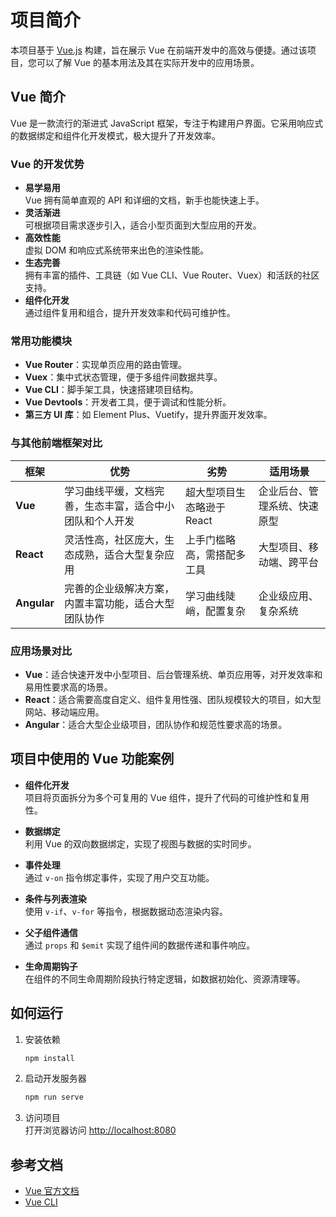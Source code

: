 # 项目简介

本项目基于 [Vue.js](https://vuejs.org/) 构建，旨在展示 Vue 在前端开发中的高效与便捷。通过该项目，您可以了解 Vue 的基本用法及其在实际开发中的应用场景。

## Vue 简介

Vue 是一款流行的渐进式 JavaScript 框架，专注于构建用户界面。它采用响应式的数据绑定和组件化开发模式，极大提升了开发效率。

### Vue 的开发优势

- **易学易用**  
    Vue 拥有简单直观的 API 和详细的文档，新手也能快速上手。
- **灵活渐进**  
    可根据项目需求逐步引入，适合小型页面到大型应用的开发。
- **高效性能**  
    虚拟 DOM 和响应式系统带来出色的渲染性能。
- **生态完善**  
    拥有丰富的插件、工具链（如 Vue CLI、Vue Router、Vuex）和活跃的社区支持。
- **组件化开发**  
    通过组件复用和组合，提升开发效率和代码可维护性。

### 常用功能模块

- **Vue Router**：实现单页应用的路由管理。
- **Vuex**：集中式状态管理，便于多组件间数据共享。
- **Vue CLI**：脚手架工具，快速搭建项目结构。
- **Vue Devtools**：开发者工具，便于调试和性能分析。
- **第三方 UI 库**：如 Element Plus、Vuetify，提升界面开发效率。

### 与其他前端框架对比

| 框架      | 优势                                                         | 劣势                         | 适用场景                   |
|-----------|--------------------------------------------------------------|------------------------------|----------------------------|
| **Vue**   | 学习曲线平缓，文档完善，生态丰富，适合中小团队和个人开发      | 超大型项目生态略逊于 React    | 企业后台、管理系统、快速原型 |
| **React** | 灵活性高，社区庞大，生态成熟，适合大型复杂应用                | 上手门槛略高，需搭配多工具    | 大型项目、移动端、跨平台    |
| **Angular** | 完善的企业级解决方案，内置丰富功能，适合大型团队协作        | 学习曲线陡峭，配置复杂        | 企业级应用、复杂系统        |

### 应用场景对比

- **Vue**：适合快速开发中小型项目、后台管理系统、单页应用等，对开发效率和易用性要求高的场景。
- **React**：适合需要高度自定义、组件复用性强、团队规模较大的项目，如大型网站、移动端应用。
- **Angular**：适合大型企业级项目，团队协作和规范性要求高的场景。


## 项目中使用的 Vue 功能案例

- **组件化开发**  
    项目将页面拆分为多个可复用的 Vue 组件，提升了代码的可维护性和复用性。

- **数据绑定**  
    利用 Vue 的双向数据绑定，实现了视图与数据的实时同步。

- **事件处理**  
    通过 `v-on` 指令绑定事件，实现了用户交互功能。

- **条件与列表渲染**  
    使用 `v-if`、`v-for` 等指令，根据数据动态渲染内容。

- **父子组件通信**  
    通过 `props` 和 `$emit` 实现了组件间的数据传递和事件响应。

- **生命周期钩子**  
    在组件的不同生命周期阶段执行特定逻辑，如数据初始化、资源清理等。

## 如何运行

1. 安装依赖  
     ```bash
     npm install
     ```

2. 启动开发服务器  
     ```bash
     npm run serve
     ```

3. 访问项目  
     打开浏览器访问 [http://localhost:8080](http://localhost:8080)

## 参考文档

- [Vue 官方文档](https://cn.vuejs.org/)
- [Vue CLI](https://cli.vuejs.org/)
